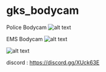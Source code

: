 # gks_bodycam
Police Bodycam 
![alt text](https://cdn.discordapp.com/attachments/731994183426113626/767091630392999987/bodycam.png)

EMS Bodycam
![alt text](https://cdn.discordapp.com/attachments/661590944184926258/771212260097392660/Screenshot_2.png)


![alt text](https://cdn.discordapp.com/attachments/731994183426113626/767091759317647440/unknown.png)

discord : https://discord.gg/XUck63E
